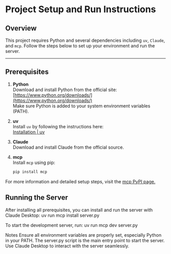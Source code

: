 # Project Setup and Run Instructions

## Overview

This project requires Python and several dependencies including `uv`, `Claude`, and `mcp`. Follow the steps below to set up your environment and run the server.

---

## Prerequisites

1. **Python**  
   Download and install Python from the official site:  
   [https://www.python.org/downloads/](https://www.python.org/downloads/)  
   Make sure Python is added to your system environment variables (PATH).

2. **uv**  
   Install `uv` by following the instructions here:  
   [Installation | uv](https://github.com/your-uv-link)  

3. **Claude**  
   Download and install Claude from the official source.  

4. **mcp**  
   Install `mcp` using pip:  
   ```bash
   pip install mcp
   
For more information and detailed setup steps, visit the [mcp PyPI page.](https://pypi.org/project/mcp/)

## Running the Server

After installing all prerequisites, you can install and run the server with Claude Desktop:
   uv run mcp install server.py

To start the development server, run:
   uv run mcp dev server.py

Notes
Ensure all environment variables are properly set, especially Python in your PATH.
The server.py script is the main entry point to start the server.
Use Claude Desktop to interact with the server seamlessly.
